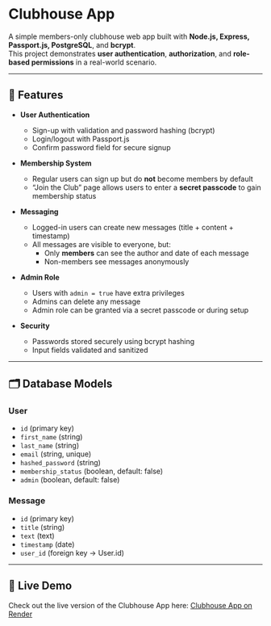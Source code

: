 # Clubhouse App

A simple members-only clubhouse web app built with **Node.js, Express, Passport.js, PostgreSQL**, and **bcrypt**.  
This project demonstrates **user authentication**, **authorization**, and **role-based permissions** in a real-world scenario.

---

## 🚀 Features

- **User Authentication**

  - Sign-up with validation and password hashing (bcrypt)
  - Login/logout with Passport.js
  - Confirm password field for secure signup

- **Membership System**

  - Regular users can sign up but do **not** become members by default
  - “Join the Club” page allows users to enter a **secret passcode** to gain membership status

- **Messaging**

  - Logged-in users can create new messages (title + content + timestamp)
  - All messages are visible to everyone, but:
    - Only **members** can see the author and date of each message
    - Non-members see messages anonymously

- **Admin Role**

  - Users with `admin = true` have extra privileges
  - Admins can delete any message
  - Admin role can be granted via a secret passcode or during setup

- **Security**
  - Passwords stored securely using bcrypt hashing
  - Input fields validated and sanitized

---

## 🗂️ Database Models

### User

- `id` (primary key)
- `first_name` (string)
- `last_name` (string)
- `email` (string, unique)
- `hashed_password` (string)
- `membership_status` (boolean, default: false)
- `admin` (boolean, default: false)

### Message

- `id` (primary key)
- `title` (string)
- `text` (text)
- `timestamp` (date)
- `user_id` (foreign key → User.id)

---

## 🚀 Live Demo

Check out the live version of the Clubhouse App here: [Clubhouse App on Render](https://club-house-qkcw.onrender.com/)
